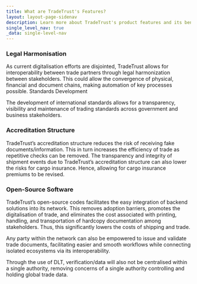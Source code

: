 ```yaml
---
title: What are TradeTrust's Features?
layout: layout-page-sidenav
description: Learn more about TradeTrust's product features and its benefits to government agencies and businesses
single_level_nav: true
_data: single-level-nav
---
```


### Legal Harmonisation
As current digitalisation efforts are disjointed, TradeTrust allows for interoperability between trade partners through legal harmonization between stakeholders. This could allow the convergence of physical, financial and document chains, making automation of key processes possible. 
Standards Development 

The development of international standards allows for a transparency, visibility and maintenance of trading standards across government and business stakeholders.   

### Accreditation Structure 
TradeTrust’s accreditation structure reduces the risk of receiving fake documents/information. This in turn increases the efficiency of trade as repetitive checks can be removed. The transparency and integrity of shipment events due to TradeTrust’s accreditation structure can also lower the risks for cargo insurance. Hence, allowing for cargo insurance premiums to be revised. 

### Open-Source Software
TradeTrust’s open-source codes facilitates the easy integration of backend solutions into its network. This removes adoption barriers, promotes the digitalisation of trade, and eliminates the cost associated with printing, handling, and transportation of hardcopy documentation among stakeholders. Thus, this significantly lowers the costs of shipping and trade. 

Any party within the network can also be empowered to issue and validate trade documents, facilitating easier and smooth workflows while connecting isolated ecosystems via its interoperability. 

Through the use of DLT, verification/data will also not be centralised within a single authority, removing concerns of a single authority controlling and holding global trade data.  
